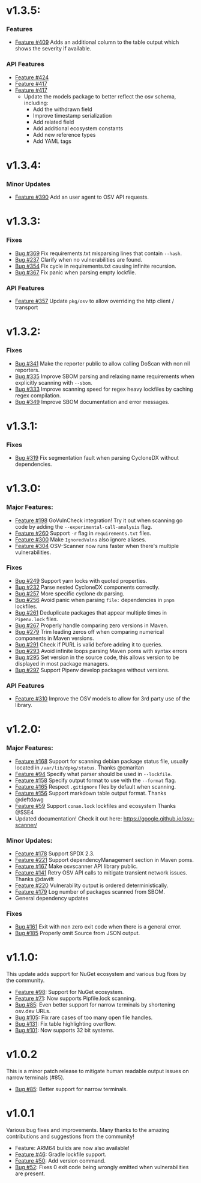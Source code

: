 
# v1.3.5:

### Features
- [Feature #409](https://github.com/google/osv-scanner/pull/409) 
  Adds an additional column to the table output which shows the severity if available.

### API Features

- [Feature #424](https://github.com/google/osv-scanner/pull/424)
- [Feature #417](https://github.com/google/osv-scanner/pull/417)
- [Feature #417](https://github.com/google/osv-scanner/pull/417)
  - Update the models package to better reflect the osv schema, including:
    - Add the withdrawn field
    - Improve timestamp serialization
    - Add related field
    - Add additional ecosystem constants
    - Add new reference types
    - Add YAML tags


# v1.3.4:

### Minor Updates

- [Feature #390](https://github.com/google/osv-scanner/pull/390) Add an
  user agent to OSV API requests.

# v1.3.3:

### Fixes

-   [Bug #369](https://github.com/google/osv-scanner/issues/369) Fix
    requirements.txt misparsing lines that contain `--hash`.
-   [Bug #237](https://github.com/google/osv-scanner/issues/237) Clarify when no
    vulnerabilities are found.
-   [Bug #354](https://github.com/google/osv-scanner/issues/354) Fix cycle in
    requirements.txt causing infinite recursion.
-   [Bug #367](https://github.com/google/osv-scanner/issues/367) Fix panic when
    parsing empty lockfile.

### API Features

-   [Feature #357](https://github.com/google/osv-scanner/pull/357) Update
    `pkg/osv` to allow overriding the http client / transport

# v1.3.2:

### Fixes

-   [Bug #341](https://github.com/google/osv-scanner/pull/341) Make the reporter
    public to allow calling DoScan with non nil reporters.
-   [Bug #335](https://github.com/google/osv-scanner/issues/335) Improve SBOM
    parsing and relaxing name requirements when explicitly scanning with
    `--sbom`.
-   [Bug #333](https://github.com/google/osv-scanner/issues/333) Improve
    scanning speed for regex heavy lockfiles by caching regex compilation.
-   [Bug #349](https://github.com/google/osv-scanner/pull/349) Improve SBOM
    documentation and error messages.

# v1.3.1:

### Fixes

-   [Bug #319](https://github.com/google/osv-scanner/issues/319) Fix
    segmentation fault when parsing CycloneDX without dependencies.

# v1.3.0:

### Major Features:

-   [Feature #198](https://github.com/google/osv-scanner/pull/198) GoVulnCheck
    integration! Try it out when scanning go code by adding the
    `--experimental-call-analysis` flag.
-   [Feature #260](https://github.com/google/osv-scanner/pull/198) Support `-r`
    flag in `requirements.txt` files.
-   [Feature #300](https://github.com/google/osv-scanner/pull/300) Make
    `IgnoredVulns` also ignore aliases.
-   [Feature #304](https://github.com/google/osv-scanner/pull/304) OSV-Scanner
    now runs faster when there's multiple vulnerabilities.

### Fixes

-   [Bug #249](https://github.com/google/osv-scanner/issues/249) Support yarn
    locks with quoted properties.
-   [Bug #232](https://github.com/google/osv-scanner/issues/232) Parse nested
    CycloneDX components correctly.
-   [Bug #257](https://github.com/google/osv-scanner/issues/257) More specific
    cyclone dx parsing.
-   [Bug #256](https://github.com/google/osv-scanner/issues/256) Avoid panic
    when parsing `file:` dependencies in `pnpm` lockfiles.
-   [Bug #261](https://github.com/google/osv-scanner/issues/261) Deduplicate
    packages that appear multiple times in `Pipenv.lock` files.
-   [Bug #267](https://github.com/google/osv-scanner/issues/267) Properly handle
    comparing zero versions in Maven.
-   [Bug #279](https://github.com/google/osv-scanner/issues/279) Trim leading
    zeros off when comparing numerical components in Maven versions.
-   [Bug #291](https://github.com/google/osv-scanner/issues/291) Check if PURL
    is valid before adding it to queries.
-   [Bug #293](https://github.com/google/osv-scanner/issues/293) Avoid infinite
    loops parsing Maven poms with syntax errors
-   [Bug #295](https://github.com/google/osv-scanner/issues/295) Set version in
    the source code, this allows version to be displayed in most package
    managers.
-   [Bug #297](https://github.com/google/osv-scanner/issues/297) Support Pipenv
    develop packages without versions.

### API Features

-   [Feature #310](https://github.com/google/osv-scanner/pull/310) Improve the
    OSV models to allow for 3rd party use of the library.

# v1.2.0:

### Major Features:

-   [Feature #168](https://github.com/google/osv-scanner/pull/168) Support for
    scanning debian package status file, usually located in
    `/var/lib/dpkg/status`. Thanks @cmaritan
-   [Feature #94](https://github.com/google/osv-scanner/pull/94) Specify what
    parser should be used in `--lockfile`.
-   [Feature #158](https://github.com/google/osv-scanner/pull/158) Specify
    output format to use with the `--format` flag.
-   [Feature #165](https://github.com/google/osv-scanner/pull/165) Respect
    `.gitignore` files by default when scanning.
-   [Feature #156](https://github.com/google/osv-scanner/pull/156) Support
    markdown table output format. Thanks @deftdawg
-   [Feature #59](https://github.com/google/osv-scanner/pull/59) Support
    `conan.lock` lockfiles and ecosystem Thanks @SSE4
-   Updated documentation! Check it out here:
    https://google.github.io/osv-scanner/

### Minor Updates:

-   [Feature #178](https://github.com/google/osv-scanner/pull/178) Support SPDX
    2.3.
-   [Feature #221](https://github.com/google/osv-scanner/pull/221) Support
    dependencyManagement section in Maven poms.
-   [Feature #167](https://github.com/google/osv-scanner/pull/167) Make
    osvscanner API library public.
-   [Feature #141](https://github.com/google/osv-scanner/pull/141) Retry OSV API
    calls to mitigate transient network issues. Thanks @davift
-   [Feature #220](https://github.com/google/osv-scanner/pull/220) Vulnerability
    output is ordered deterministically.
-   [Feature #179](https://github.com/google/osv-scanner/pull/179) Log number of
    packages scanned from SBOM.
-   General dependency updates

### Fixes

-   [Bug #161](https://github.com/google/osv-scanner/pull/161) Exit with non
    zero exit code when there is a general error.
-   [Bug #185](https://github.com/google/osv-scanner/pull/185) Properly omit
    Source from JSON output.

# v1.1.0:

This update adds support for NuGet ecosystem and various bug fixes by the
community.

-   [Feature #98](https://github.com/google/osv-scanner/pull/98): Support for
    NuGet ecosystem.
-   [Feature #71](https://github.com/google/osv-scanner/issues/71): Now supports
    Pipfile.lock scanning.
-   [Bug #85](https://github.com/google/osv-scanner/issues/85): Even better
    support for narrow terminals by shortening osv.dev URLs.
-   [Bug #105](https://github.com/google/osv-scanner/issues/105): Fix rare cases
    of too many open file handles.
-   [Bug #131](https://github.com/google/osv-scanner/pull/131): Fix table
    highlighting overflow.
-   [Bug #101](https://github.com/google/osv-scanner/issues/101): Now supports
    32 bit systems.

# v1.0.2

This is a minor patch release to mitigate human readable output issues on narrow
terminals (#85).

-   [Bug #85](https://github.com/google/osv-scanner/issues/85): Better support
    for narrow terminals.

# v1.0.1

Various bug fixes and improvements. Many thanks to the amazing contributions and
suggestions from the community!

-   Feature: ARM64 builds are now also available!
-   [Feature #46](https://github.com/google/osv-scanner/pull/46): Gradle
    lockfile support.
-   [Feature #50](https://github.com/google/osv-scanner/pull/46): Add version
    command.
-   [Bug #52](https://github.com/google/osv-scanner/issues/52): Fixes 0 exit
    code being wrongly emitted when vulnerabilities are present.
